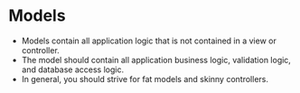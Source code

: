 # Models
- Models contain all application logic that is not contained in a view or
  controller.
- The model should contain all application business logic, validation logic,
  and database access logic.
- In general, you should strive for fat models and skinny controllers.
